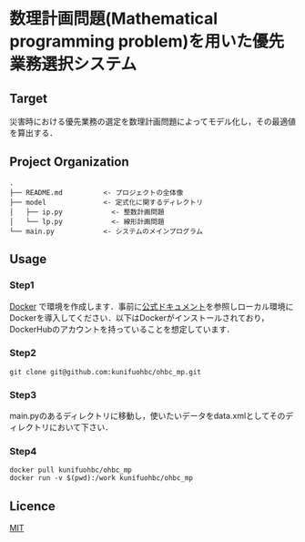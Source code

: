 数理計画問題(Mathematical programming problem)を用いた優先業務選択システム
==============================

## Target

災害時における優先業務の選定を数理計画問題によってモデル化し，その最適値を算出する．

## Project Organization

    .
    ├── README.md          <- プロジェクトの全体像
    ├── model              <- 定式化に関するディレクトリ
    │   ├── ip.py            <- 整数計画問題
    │   └── lp.py            <- 線形計画問題
    └── main.py            <- システムのメインプログラム

## Usage

### Step1

[Docker](https://www.docker.com/) で環境を作成します．事前に[公式ドキュメント](https://docs.docker.com/)を参照しローカル環境にDockerを導入してください．以下はDockerがインストールされており，DockerHubのアカウントを持っていることを想定しています．

### Step2

```shell
git clone git@github.com:kunifuohbc/ohbc_mp.git
```

### Step3

main.pyのあるディレクトリに移動し，使いたいデータをdata.xmlとしてそのディレクトリにおいて下さい．

### Step4

```shell
docker pull kunifuohbc/ohbc_mp
docker run -v $(pwd):/work kunifuohbc/ohbc_mp
```

## Licence

[MIT](https://github.com/tcnksm/tool/blob/master/LICENCE)


